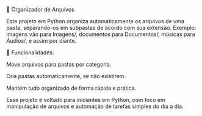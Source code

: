 📂 Organizador de Arquivos

Este projeto em Python organiza automaticamente os arquivos de uma pasta, separando-os em subpastas de acordo com sua extensão.
Exemplo: imagens vão para Imagens/, documentos para Documentos/, músicas para Áudios/, e assim por diante.

🔹 Funcionalidades:

Move arquivos para pastas por categoria.

Cria pastas automaticamente, se não existirem.

Mantém tudo organizado de forma rápida e prática.

Esse projeto é voltado para iniciantes em Python, com foco em manipulação de arquivos e automação de tarefas simples do dia a dia.
